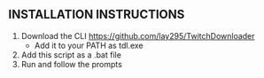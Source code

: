 ## INSTALLATION INSTRUCTIONS

1. Download the CLI https://github.com/lay295/TwitchDownloader
   - Add it to your PATH as tdl.exe
2. Add this script as a .bat file
3. Run and follow the prompts
